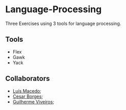 #  Language-Processing

Three Exercises using 3 tools for language processing.

## Tools

- Flex
- Gawk
- Yack

## Collaborators

- [Luís Macedo](https://github.com/FallenFoil);
- [Cesar Borges](https://github.com/CesarAugustoBorges);
- [Guilherme Viveiros](https://github.com/GuilhermeViveiros);
